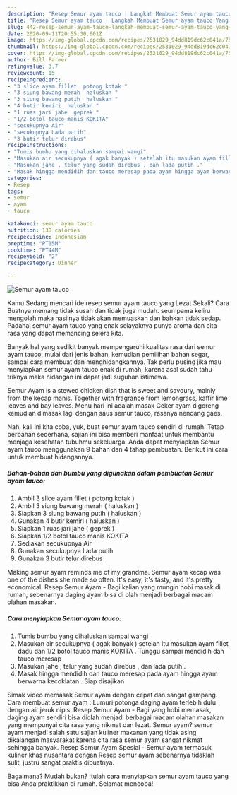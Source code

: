 ```yaml
---
description: "Resep Semur ayam tauco | Langkah Membuat Semur ayam tauco Yang Enak dan Simpel"
title: "Resep Semur ayam tauco | Langkah Membuat Semur ayam tauco Yang Enak dan Simpel"
slug: 442-resep-semur-ayam-tauco-langkah-membuat-semur-ayam-tauco-yang-enak-dan-simpel
date: 2020-09-11T20:55:30.601Z
image: https://img-global.cpcdn.com/recipes/2531029_94dd819dc62c041a/751x532cq70/semur-ayam-tauco-foto-resep-utama.jpg
thumbnail: https://img-global.cpcdn.com/recipes/2531029_94dd819dc62c041a/751x532cq70/semur-ayam-tauco-foto-resep-utama.jpg
cover: https://img-global.cpcdn.com/recipes/2531029_94dd819dc62c041a/751x532cq70/semur-ayam-tauco-foto-resep-utama.jpg
author: Bill Farmer
ratingvalue: 3.7
reviewcount: 15
recipeingredient:
- "3 slice ayam fillet  potong kotak "
- "3 siung bawang merah  haluskan "
- "3 siung bawang putih  haluskan "
- "4 butir kemiri  haluskan "
- "1 ruas jari jahe  geprek "
- "1/2 botol tauco manis KOKITA"
- "secukupnya Air"
- "secukupnya Lada putih"
- "3 butir telur direbus"
recipeinstructions:
- "Tumis bumbu yang dihaluskan sampai wangi"
- "Masukan air secukupnya ( agak banyak ) setelah itu masukan ayam fillet dadu dan 1/2 botol tauco manis KOKITA . Tunggu sampai mendidih dan tauco meresap"
- "Masukan jahe , telur yang sudah direbus , dan lada putih ."
- "Masak hingga mendidih dan tauco meresap pada ayam hingga ayam berwarna kecoklatan . Siap disajikan"
categories:
- Resep
tags:
- semur
- ayam
- tauco

katakunci: semur ayam tauco 
nutrition: 138 calories
recipecuisine: Indonesian
preptime: "PT15M"
cooktime: "PT44M"
recipeyield: "2"
recipecategory: Dinner

---
```



![Semur ayam tauco](https://img-global.cpcdn.com/recipes/2531029_94dd819dc62c041a/751x532cq70/semur-ayam-tauco-foto-resep-utama.jpg)

Kamu Sedang mencari ide resep semur ayam tauco yang Lezat Sekali? Cara Buatnya memang tidak susah dan tidak juga mudah. seumpama keliru mengolah maka hasilnya tidak akan memuaskan dan bahkan tidak sedap. Padahal semur ayam tauco yang enak selayaknya punya aroma dan cita rasa yang dapat memancing selera kita.

Banyak hal yang sedikit banyak mempengaruhi kualitas rasa dari semur ayam tauco, mulai dari jenis bahan, kemudian pemilihan bahan segar, sampai cara membuat dan menghidangkannya. Tak perlu pusing jika mau menyiapkan semur ayam tauco enak di rumah, karena asal sudah tahu triknya maka hidangan ini dapat jadi suguhan istimewa.

Semur Ayam is a stewed chicken dish that is sweet and savoury, mainly from the kecap manis. Together with fragrance from lemongrass, kaffir lime leaves and bay leaves. Menu hari ini adalah masak Ceker ayam digoreng kemudian dimasak lagi dengan saus semur tauco, rasanya nendang gaes.


Nah, kali ini kita coba, yuk, buat semur ayam tauco sendiri di rumah. Tetap berbahan sederhana, sajian ini bisa memberi manfaat untuk membantu menjaga kesehatan tubuhmu sekeluarga. Anda dapat menyiapkan Semur ayam tauco menggunakan 9 bahan dan 4 tahap pembuatan. Berikut ini cara untuk membuat hidangannya.

<!--inarticleads1-->

##### Bahan-bahan dan bumbu yang digunakan dalam pembuatan Semur ayam tauco:

1. Ambil 3 slice ayam fillet ( potong kotak )
1. Ambil 3 siung bawang merah ( haluskan )
1. Siapkan 3 siung bawang putih ( haluskan )
1. Gunakan 4 butir kemiri ( haluskan )
1. Siapkan 1 ruas jari jahe ( geprek )
1. Siapkan 1/2 botol tauco manis KOKITA
1. Sediakan secukupnya Air
1. Gunakan secukupnya Lada putih
1. Gunakan 3 butir telur direbus


Making semur ayam reminds me of my grandma. Semur ayam kecap was one of the dishes she made so often. It&#39;s easy, it&#39;s tasty, and it&#39;s pretty economical. Resep Semur Ayam - Bagi kalian yang mungin hobi masak di rumah, sebenarnya daging ayam bisa di olah menjadi berbagai macam olahan masakan. 

<!--inarticleads2-->

##### Cara menyiapkan Semur ayam tauco:

1. Tumis bumbu yang dihaluskan sampai wangi
1. Masukan air secukupnya ( agak banyak ) setelah itu masukan ayam fillet dadu dan 1/2 botol tauco manis KOKITA . Tunggu sampai mendidih dan tauco meresap
1. Masukan jahe , telur yang sudah direbus , dan lada putih .
1. Masak hingga mendidih dan tauco meresap pada ayam hingga ayam berwarna kecoklatan . Siap disajikan


Simak video memasak Semur ayam dengan cepat dan sangat gampang. Cara membuat semur ayam : Lumuri potonga daging ayam terlebih dulu dengan air jeruk nipis. Resep Semur Ayam - Bagi yang hobi memasak, daging ayam sendiri bisa diolah menjadi berbagai macam olahan masakan yang mempunyai cita rasa yang nikmat dan lezat. Semur ayam? semur ayam menjadi salah satu sajian kuliner makanan yang tidak asing dikalangan masyarakat karena cita rasa semur ayam sangat nikmat sehingga banyak. Resep Semur Ayam Spesial - Semur ayam termasuk kuliner khas nusantara dengan Resep semur ayam sebenarnya tidaklah sulit, justru sangat praktis dibuatnya. 

Bagaimana? Mudah bukan? Itulah cara menyiapkan semur ayam tauco yang bisa Anda praktikkan di rumah. Selamat mencoba!
